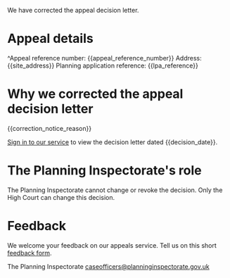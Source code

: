 We have corrected the appeal decision letter.

# Appeal details

^Appeal reference number: {{appeal_reference_number}}
Address: {{site_address}}
Planning application reference: {{lpa_reference}}

# Why we corrected the appeal decision letter

{{correction_notice_reason}}

[Sign in to our service]({{front_office_url}}/manage-appeals/{{appeal_reference_number}}) to view the decision letter dated {{decision_date}}.

# The Planning Inspectorate's role

The Planning Inspectorate cannot change or revoke the decision. Only the High Court can change this decision.

# Feedback

We welcome your feedback on our appeals service. Tell us on this short [feedback form](https://forms.office.com/pages/responsepage.aspx?id=mN94WIhvq0iTIpmM5VcIjfMZj__F6D9LmMUUyoUrZDZUOERYMEFBN0NCOFdNU1BGWEhHUFQxWVhUUy4u).

The Planning Inspectorate
caseofficers@planninginspectorate.gov.uk
